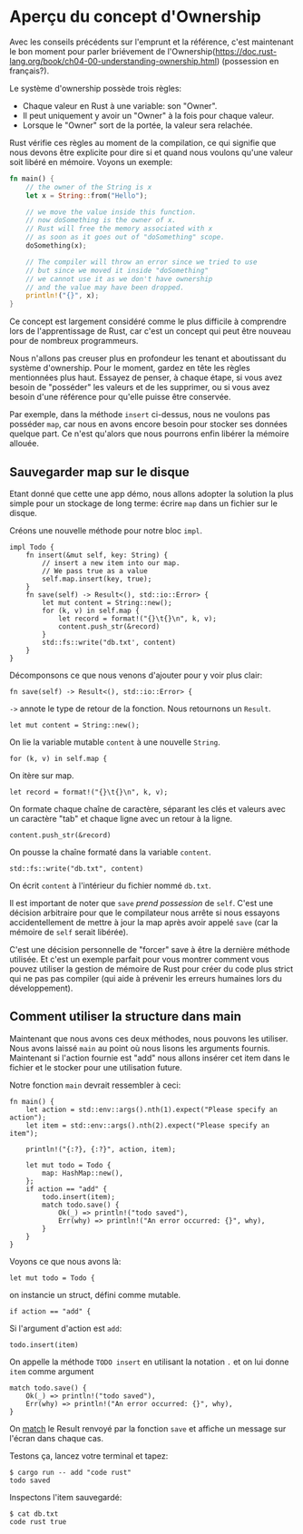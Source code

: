 # Aperçu du concept d'Ownership

Avec les conseils précédents sur l'emprunt et la référence, c'est maintenant le bon moment pour parler briévement de l'Ownership(https://doc.rust-lang.org/book/ch04-00-understanding-ownership.html) (possession en français?).

Le système d'ownership possède trois règles:

* Chaque valeur en Rust à une variable: son "Owner".
* Il peut uniquement y avoir un "Owner" à la fois pour chaque valeur.
* Lorsque le "Owner" sort de la portée, la valeur sera relachée.

Rust vérifie ces règles au moment de la compilation, ce qui signifie que nous devons être explicite pour dire si et quand nous voulons qu'une valeur soit libéré en mémoire.
Voyons un exemple:

```rust
fn main() {
    // the owner of the String is x
    let x = String::from("Hello");

    // we move the value inside this function.
    // now doSomething is the owner of x.
    // Rust will free the memory associated with x
    // as soon as it goes out of "doSomething" scope.
    doSomething(x);

    // The compiler will throw an error since we tried to use
    // but since we moved it inside "doSomething"
    // we cannot use it as we don't have ownership
    // and the value may have been dropped.
    println!("{}", x);
}
```
Ce concept est largement considéré comme le plus difficile à comprendre lors de l'apprentissage de Rust, car c'est un concept qui peut être nouveau pour de nombreux programmeurs.

Nous n'allons pas creuser plus en profondeur les tenant et aboutissant du système d'ownership.
Pour le moment, gardez en tête les règles mentionnées plus haut.
Essayez de penser, à chaque étape, si vous avez besoin de "posséder" les valeurs et de les supprimer, ou si vous avez besoin d'une référence pour qu'elle puisse être conservée.

Par exemple, dans la méthode `insert` ci-dessus, nous ne voulons pas posséder `map`, car nous en avons encore besoin pour stocker ses données quelque part.
Ce n'est qu'alors que nous pourrons enfin libérer la mémoire allouée.

## Sauvegarder map sur le disque

Etant donné que cette une app démo, nous allons adopter la solution la plus simple pour un stockage de long terme: écrire `map` dans un fichier sur le disque.

Créons une nouvelle méthode pour notre bloc `impl`.

```rust,ignore
impl Todo {
    fn insert(&mut self, key: String) {
        // insert a new item into our map.
        // We pass true as a value
        self.map.insert(key, true);
    }
    fn save(self) -> Result<(), std::io::Error> {
        let mut content = String::new();
        for (k, v) in self.map {
            let record = format!("{}\t{}\n", k, v);
            content.push_str(&record)
        }
        std::fs::write("db.txt', content)
    }
}
```

Décomponsons ce que nous venons d'ajouter pour y voir plus clair:

`fn save(self) -> Result<(), std::io::Error> {`

`->` annote le type de retour de la fonction. Nous retournons un `Result`.

`let mut content = String::new();`

On lie la variable mutable `content` à une nouvelle `String`.

`for (k, v) in self.map {`

On itère sur map.

`let record = format!("{}\t{}\n", k, v);`

On formate chaque chaîne de caractère, séparant les clés et valeurs avec un caractère "tab" et chaque ligne avec un retour à la ligne.

`content.push_str(&record)`

On pousse la chaîne formaté dans la variable `content`.

`std::fs::write("db.txt", content)`

On écrit `content` à l'intérieur du fichier nommé `db.txt`.

Il est important de noter que `save` *prend possession* de `self`.
C'est une décision arbitraire pour que le compilateur nous arrête si nous essayons accidentellement de mettre à jour la map après avoir appelé `save` (car la mémoire de `self` serait libérée).

C'est une décision personnelle de "forcer" save à être la dernière méthode utilisée.
Et c'est un exemple parfait pour vous montrer comment vous pouvez utiliser la gestion de mémoire de Rust pour créer du code plus strict qui ne pas pas compiler (qui aide à prévenir les erreurs humaines lors du développement).

## Comment utiliser la structure dans main

Maintenant que nous avons ces deux méthodes, nous pouvons les utiliser.
Nous avons laissé `main` au point où nous lisons les arguments fournis.
Maintenant si l'action fournie est "add" nous allons insérer cet item dans le fichier et le stocker pour une utilisation future.

Notre fonction `main` devrait ressembler à ceci:

```rust,ignore
fn main() {
    let action = std::env::args().nth(1).expect("Please specify an action");
    let item = std::env::args().nth(2).expect("Please specify an item");

    println!("{:?}, {:?}", action, item);

    let mut todo = Todo {
        map: HashMap::new(),
    };
    if action == "add" {
        todo.insert(item);
        match todo.save() {
            Ok(_) => println!("todo saved"),
            Err(why) => println!("An error occurred: {}", why),
        }
    }
}
```

Voyons ce que nous avons là:


`let mut todo = Todo {`

on instancie un struct, défini comme mutable.

`if action == "add" {`

Si l'argument d'action est `add`:

`todo.insert(item)`

On appelle la méthode `TODO insert` en utilisant la notation `.` et on lui donne `item` comme argument

```rust,ignore
match todo.save() {
    Ok(_) => println!("todo saved"),
    Err(why) => println!("An error occurred: {}", why),
}
```
On [match](https://doc.rust-lang.org/std/keyword.match.html) le Result renvoyé par la fonction `save` et affiche un message sur l'écran dans chaque cas.

Testons ça, lancez votre terminal et tapez:

```bash,ignore
$ cargo run -- add "code rust"
todo saved
```

Inspectons l'item sauvegardé:

```bash,ignore
$ cat db.txt
code rust true
```
